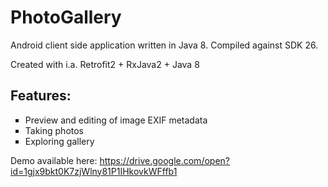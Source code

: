 # PhotoGallery
Android client side application written in Java 8. Compiled against SDK 26.

Created with i.a. Retrofit2 +  RxJava2  + Java 8

<h2>Features:</h2>

 <ul type="square">
  <li>Preview and editing of image EXIF metadata</li>
  <li>Taking photos</li>
  <li>Exploring gallery</li>
</ul> 


Demo available here:
https://drive.google.com/open?id=1gjx9bkt0K7zjWlny81P1IHkovkWFffb1

